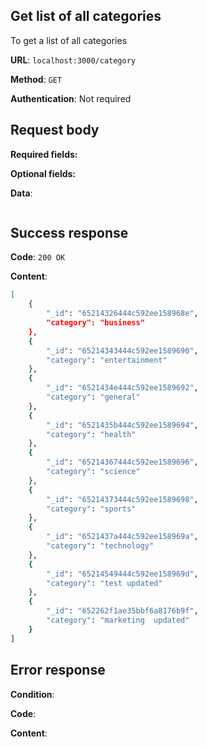 ## Get list of all categories

To get a list of all categories

**URL**: `localhost:3000/category`

**Method**: `GET`

**Authentication**: Not required

## Request body

**Required fields:**

**Optional fields:**

**Data**:

```bash

```

## Success response

**Code**: `200 OK`

**Content**:

```bash
[
    {
        "_id": "65214326444c592ee158968e",
        "category": "business"
    },
    {
        "_id": "65214343444c592ee1589690",
        "category": "entertainment"
    },
    {
        "_id": "6521434e444c592ee1589692",
        "category": "general"
    },
    {
        "_id": "6521435b444c592ee1589694",
        "category": "health"
    },
    {
        "_id": "65214367444c592ee1589696",
        "category": "science"
    },
    {
        "_id": "65214373444c592ee1589698",
        "category": "sports"
    },
    {
        "_id": "6521437a444c592ee158969a",
        "category": "technology"
    },
    {
        "_id": "65214549444c592ee158969d",
        "category": "test updated"
    },
    {
        "_id": "652262f1ae35bbf6a8176b9f",
        "category": "marketing  updated"
    }
]
```

## Error response

**Condition**:

**Code**:

**Content**:

```bash

```
